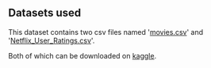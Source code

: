 ## Datasets used
This dataset contains two csv files named '[movies.csv](https://github.com/AlexTheAnalyst/PortfolioProjects/blob/main/Nashville%20Housing%20Data%20for%20Data%20Cleaning.xlsx)'
and '[Netflix_User_Ratings.csv](https://www.kaggle.com/datasets/evanschreiner/netflix-movie-ratings)'.

Both of which can be downloaded on [kaggle](https://www.kaggle.com/datasets/evanschreiner/netflix-movie-ratings).
